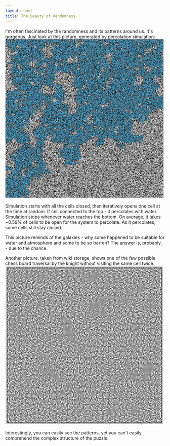 ```yaml
---
layout: post
title: The Beauty of Randomness
---
```

I'm often fascinated by the randomness and its patterns around us. It's gorgeous. Just look at this picture, generated by percolation simulation:
<img src="/images/percolation500.png" alt="percolation" style="width: 500px;"/>

Simulation starts with all the cells closed, then iteratively opens one cell at the time at random. If cell connected to the top - it percolates with water. Simulation stops whenever water reaches the bottom. On average, it takes ~0.59% of cells to be open for the system to percolate. As it percolates, some cells still stay closed.

This picture reminds of the galaxies - why some happened to be suitable for water and atmosphere and some to be so barren? The answer is, probably, - due to the chance. 

Another picture, taken from wiki storage, shows one of the few possible chess board traversal by the knight without visiting the same cell twice.  
<img src="/images/knights_tour.png" alt="knights tour" style="width: 500px;"/>

Interestingly, you can easily see the patterns, yet you can't easily comprehend the complex structure of the puzzle. 